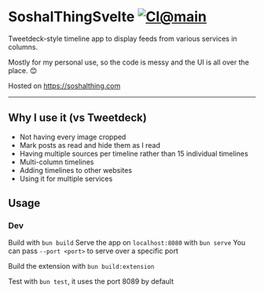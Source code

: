 # SoshalThingSvelte [![CI@main](https://github.com/misabiko/SoshalThingSvelte/actions/workflows/ci.yml/badge.svg?branch=main "CI@main")](https://github.com/misabiko/SoshalThingSvelte/actions/workflows/ci.yml)

Tweetdeck-style timeline app to display feeds from various services in columns.

Mostly for my personal use, so the code is messy and the UI is all over the place. 😊

Hosted on https://soshalthing.com

---
## Why I use it (vs Tweetdeck)
- Not having every image cropped
- Mark posts as read and hide them as I read
- Having multiple sources per timeline rather than 15 individual timelines
- Multi-column timelines
- Adding timelines to other websites
- Using it for multiple services

## Usage

### Dev
Build with `bun build`
Serve the app  on `localhost:8080` with `bun serve`
You can pass `--port <port>` to serve over a specific port

Build the extension with `bun build:extension`

Test with `bun test`, it uses the port 8089 by default

[//]: # (TODO Fix opening multiple user modal user timelines)
[//]: # (TODO Finish fixing linting)
[//]: # (TODO Try removing eslint-disable no-unnecessary-condition)
[//]: # (TODO +2 Fix svelte-fa)
[//]: # (TODO +1 Add extension popup to inject soshal)
[//]: # (TODO +1 Make eslint work for svelte files scripts)
[//]: # (TODO +1 Persist auto refresh)
[//]: # (TODO Activate rune mode)
[//]: # (TODO Rename favviewer to injected)
[//]: # (TODO Add "one time endpoints" to timeline options)
[//]: # (TODO Print vscode's problems)
[//]: # (TODO "Third-party cookie will be blocked in future Chrome versions as part of Privacy Sandbox.")
[//]: # (TODO Filter for "article from X service")
[//]: # (TODO Lint github workflows)
[//]: # (TODO Cleanup packages)
[//]: # (TODO Go through project's TODOs)